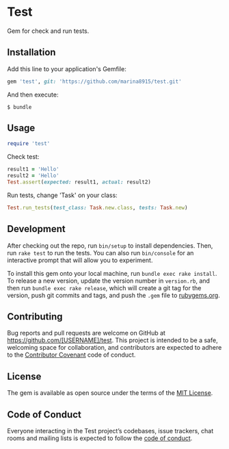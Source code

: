 # Test

Gem for check and run tests.

## Installation

Add this line to your application's Gemfile:

```ruby
gem 'test', git: 'https://github.com/marina8915/test.git'
```

And then execute:

    $ bundle

## Usage

```ruby
require 'test'
```
Check test:
```ruby
result1 = 'Hello'
result2 = 'Hello'
Test.assert(expected: result1, actual: result2)
```

Run tests, change 'Task' on your class:
```ruby
Test.run_tests(test_class: Task.new.class, tests: Task.new)
```

## Development

After checking out the repo, run `bin/setup` to install dependencies. Then, run `rake test` to run the tests. You can also run `bin/console` for an interactive prompt that will allow you to experiment.

To install this gem onto your local machine, run `bundle exec rake install`. To release a new version, update the version number in `version.rb`, and then run `bundle exec rake release`, which will create a git tag for the version, push git commits and tags, and push the `.gem` file to [rubygems.org](https://rubygems.org).

## Contributing

Bug reports and pull requests are welcome on GitHub at https://github.com/[USERNAME]/test. This project is intended to be a safe, welcoming space for collaboration, and contributors are expected to adhere to the [Contributor Covenant](http://contributor-covenant.org) code of conduct.

## License

The gem is available as open source under the terms of the [MIT License](https://opensource.org/licenses/MIT).

## Code of Conduct

Everyone interacting in the Test project’s codebases, issue trackers, chat rooms and mailing lists is expected to follow the [code of conduct](https://github.com/[USERNAME]/test/blob/master/CODE_OF_CONDUCT.md).
